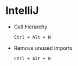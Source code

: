 # IntelliJ

- Call hierarchy
    ```
    Ctrl + Alt + H
    ```
  
- Remove unused imports
    ```
    Ctrl + Alt + O
    ```
